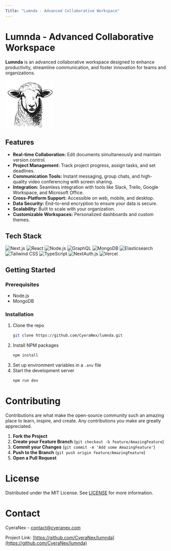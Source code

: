 ```yaml
---
Title: "Lumnda - Advanced Collaborative Workspace"
---
```


# Lumnda - Advanced Collaborative Workspace

**Lumnda** is an advanced collaborative workspace designed to enhance productivity, streamline communication, and foster innovation for teams and organizations.

<img src="/public/logo.jpg" alt="lumnda Logo" style="height:150px;width:150px;" />

## Features
- **Real-time Collaboration:** Edit documents simultaneously and maintain version control.
- **Project Management:** Track project progress, assign tasks, and set deadlines.
- **Communication Tools:** Instant messaging, group chats, and high-quality video conferencing with screen sharing.
- **Integration:** Seamless integration with tools like Slack, Trello, Google Workspace, and Microsoft Office.
- **Cross-Platform Support:** Accessible on web, mobile, and desktop.
- **Data Security:** End-to-end encryption to ensure your data is secure.
- **Scalability:** Built to scale with your organization.
- **Customizable Workspaces:** Personalized dashboards and custom themes.

## Tech Stack
![Next.js](https://img.shields.io/badge/Next.js-000000?style=for-the-badge&logo=next.js&logoColor=white)
![React](https://img.shields.io/badge/React-20232A?style=for-the-badge&logo=react&logoColor=61DAFB)
![Node.js](https://img.shields.io/badge/Node.js-43853D?style=for-the-badge&logo=node.js&logoColor=white)
![GraphQL](https://img.shields.io/badge/GraphQL-E10098?style=for-the-badge&logo=graphql&logoColor=white)
![MongoDB](https://img.shields.io/badge/MongoDB-47A248?style=for-the-badge&logo=mongodb&logoColor=white)
![Elasticsearch](https://img.shields.io/badge/Elasticsearch-005571?style=for-the-badge&logo=elasticsearch&logoColor=white)
![Tailwind CSS](https://img.shields.io/badge/Tailwind_CSS-38B2AC?style=for-the-badge&logo=tailwind-css&logoColor=white)
![TypeScript](https://img.shields.io/badge/TypeScript-007ACC?style=for-the-badge&logo=typescript&logoColor=white)
![NextAuth.js](https://img.shields.io/badge/NextAuth.js-000000?style=for-the-badge&logo=nextdotjs&logoColor=white)
![Vercel](https://img.shields.io/badge/Vercel-000000?style=for-the-badge&logo=vercel&logoColor=white)

## Getting Started
### Prerequisites
- Node.js
- MongoDB

### Installation
1. Clone the repo
   ```sh
   git clone https://github.com/CyeraNex/lumnda.git
   ```
2. Install NPM packages
   ```sh
   npm install
   ```
3. Set up environment variables in a `.env` file
4. Start the development server
   ```sh
   npm run dev
   ```
   
# Contributing

Contributions are what make the open-source community such an amazing place to learn, inspire, and create. Any contributions you make are greatly appreciated.

1. **Fork the Project**
2. **Create your Feature Branch** (`git checkout -b feature/AmazingFeature`)
3. **Commit your Changes** (`git commit -m 'Add some AmazingFeature'`)
4. **Push to the Branch** (`git push origin feature/AmazingFeature`)
5. **Open a Pull Request**

# License

Distributed under the MIT License. See [LICENSE](LICENSE) for more information.

# Contact

CyeraNex - [contact@cyeranex.com](mailto:contact@cyeranex.com)

Project Link: [https://github.com/CyeraNex/lumnda](https://github.com/CyeraNex/lumnda)

